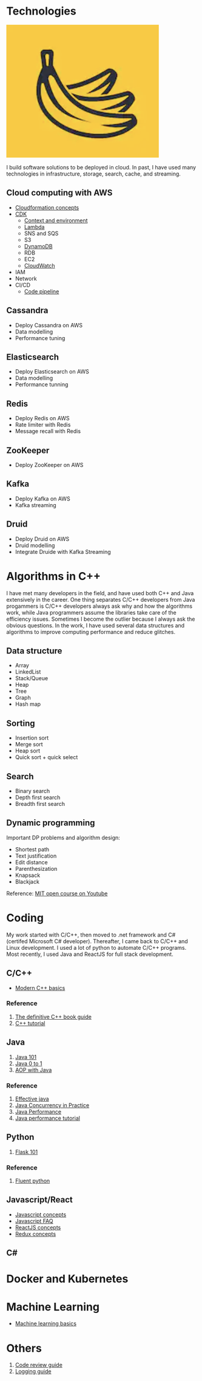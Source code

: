 # Technologies
![bragging](/resources/img/logo.png)

I build software solutions to be deployed in cloud. In past, I have used many technologies in infrastructure, storage, search, cache, and streaming.

## Cloud computing with AWS
- [Cloudformation concepts](infrastructure/AWS/conceptnotes.md)
- [CDK](infrastructure/AWS/CDK.md)
  * [Context and environment](infrastructure/AWS/CDK_context.md)
  * [Lambda](infrastructure/AWS/CDK_lambda.md)
  * SNS and SQS
  * S3
  * [DynamoDB](infrastructure/AWS/CDK_dynamodb.md)
  * RDB
  * EC2
  * [CloudWatch](infrastructure/AWS/CDK_cloudwatch.md)
- IAM
- Network
- CI/CD
  * [Code pipeline](infrastructure/AWS/CDK_pipeline.md)

## Cassandra
- Deploy Cassandra on AWS
- Data modelling
- Performance tuning

## Elasticsearch
- Deploy Elasticsearch on AWS
- Data modelling
- Performance tunning

## Redis
- Deploy Redis on AWS
- Rate limiter with Redis
- Message recall with Redis

## ZooKeeper
- Deploy ZooKeeper on AWS

## Kafka
- Deploy Kafka on AWS
- Kafka streaming

## Druid
- Deploy Druid on AWS
- Druid modelling
- Integrate Druide with Kafka Streaming

# Algorithms in C++
I have met many developers in the field, and have used both C++ and Java extensively in the career. One thing separates C/C++ developers from Java progammers is C/C++ developers always ask why and how the algorithms work, while Java programmers assume the libraries take care of the efficiency issues. Sometimes I become the outlier because I always ask the obvious questions. In the work, I have used several data structures and algorithms to improve computing performance and reduce glitches.

## Data structure
- Array
- LinkedList
- Stack/Queue
- Heap
- Tree
- Graph
- Hash map

## Sorting
- Insertion sort
- Merge sort
- Heap sort
- Quick sort + quick select

## Search
- Binary search
- Depth first search
- Breadth first search

## Dynamic programming

Important DP problems and algorithm design:
- Shortest path
- Text justification
- Edit distance
- Parenthesization
- Knapsack
- Blackjack
 
Reference: [MIT open course on Youtube ](https://www.youtube.com/playlist?list=PLcDimPvbmfT8qAxD6JH_kmXiQwTNcoK78) 

# Coding
My work started with C/C++, then moved to .net framework and C# (certifed Microsoft C# developer). Thereafter, I came back to C/C++ and Linux development. I used a lot of python to automate C/C++ programs. Most recently, I used Java and ReactJS for full stack development.

## C/C++
- [Modern C++ basics](coding/cpp/basics.md)

### Reference
1. [The definitive C++ book guide](https://stackoverflow.com/questions/388242/the-definitive-c-book-guide-and-list)
2. [C++ tutorial](https://github.com/changkun/modern-cpp-tutorial) 

## Java
1. [Java 101](coding/java/java101.md)
2. [Java 0 to 1](coding/java/java021.md)
3. [AOP with Java](coding/java/aop101.md)

### Reference
1. [Effective java]()
2. [Java Concurrency in Practice](http://www.amazon.com/dp/0321349601/?tag=javamysqlanta-20)
3. [Java Performance](https://www.amazon.com/Java-Performance-Charlie-Hunt/dp/0137142528)
4. [Java performance tutorial](http://tutorials.jenkov.com/java-performance/index.html)

## Python
1. [Flask 101](coding/python/flask101.md)

### Reference
1. [Fluent python](https://www.amazon.com/Fluent-Python-Concise-Effective-Programming/dp/1492056359)

## Javascript/React
- [Javascript concepts](coding/javascript/javascript.md)
- [Javascript FAQ](coding/javascript/jsfaq.md)
- [ReactJS concepts](coding/javascript/devnotes.md)
- [Redux concepts](coding/javascript/reduxnotes.md)

## C#

# Docker and Kubernetes

# Machine Learning

- [Machine learning basics](ml/basics.md)

# Others

1. [Code review guide](others/codereview.md)
2. [Logging guide](others/logging.md)

